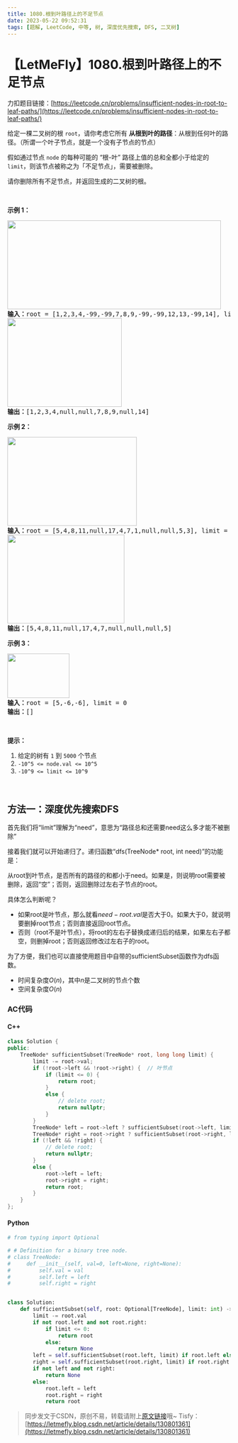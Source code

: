 ```yaml
---
title: 1080.根到叶路径上的不足节点
date: 2023-05-22 09:52:31
tags: [题解, LeetCode, 中等, 树, 深度优先搜索, DFS, 二叉树]
---
```


# 【LetMeFly】1080.根到叶路径上的不足节点

力扣题目链接：[https://leetcode.cn/problems/insufficient-nodes-in-root-to-leaf-paths/](https://leetcode.cn/problems/insufficient-nodes-in-root-to-leaf-paths/)

<p>给定一棵二叉树的根 <code>root</code>，请你考虑它所有&nbsp;<strong>从根到叶的路径</strong>：从根到任何叶的路径。（所谓一个叶子节点，就是一个没有子节点的节点）</p>

<p>假如通过节点 <code>node</code> 的每种可能的 &ldquo;根-叶&rdquo; 路径上值的总和全都小于给定的 <code>limit</code>，则该节点被称之为「不足节点」，需要被删除。</p>

<p>请你删除所有不足节点，并返回生成的二叉树的根。</p>

<p>&nbsp;</p>

<p><strong>示例 1：</strong></p>

<pre><strong><img alt="" src="https://assets.leetcode-cn.com/aliyun-lc-upload/uploads/2019/06/08/insufficient-1.png" style="height: 200px; width: 482px;">
输入：</strong>root = [1,2,3,4,-99,-99,7,8,9,-99,-99,12,13,-99,14], limit = 1
<strong><img alt="" src="https://assets.leetcode-cn.com/aliyun-lc-upload/uploads/2019/06/08/insufficient-2.png" style="height: 200px; width: 258px;">
输出：</strong>[1,2,3,4,null,null,7,8,9,null,14]
</pre>

<p><strong>示例 2：</strong></p>

<pre><strong><img alt="" src="https://assets.leetcode-cn.com/aliyun-lc-upload/uploads/2019/06/08/insufficient-3.png" style="height: 200px; width: 292px;">
输入：</strong>root = [5,4,8,11,null,17,4,7,1,null,null,5,3], limit = 22
<strong><img alt="" src="https://assets.leetcode-cn.com/aliyun-lc-upload/uploads/2019/06/08/insufficient-4.png" style="height: 200px; width: 264px;">
输出：</strong>[5,4,8,11,null,17,4,7,null,null,null,5]</pre>

<p><strong>示例 3：</strong></p>

<pre><strong><img alt="" src="https://assets.leetcode-cn.com/aliyun-lc-upload/uploads/2019/06/08/insufficient-5.png" style="height: 100px; width: 140px;">
输入：</strong>root = [5,-6,-6], limit = 0<strong>
输出：</strong>[]</pre>

<p>&nbsp;</p>

<p><strong>提示：</strong></p>

<ol>
	<li>给定的树有&nbsp;<code>1</code>&nbsp;到&nbsp;<code>5000</code>&nbsp;个节点</li>
	<li><code>-10^5&nbsp;&lt;= node.val &lt;= 10^5</code></li>
	<li><code>-10^9 &lt;= limit&nbsp;&lt;= 10^9</code></li>
</ol>

<p>&nbsp;</p>


    
## 方法一：深度优先搜索DFS

首先我们将“limit”理解为“need”，意思为“路径总和还需要need这么多才能不被删除”

接着我们就可以开始递归了。递归函数“dfs(TreeNode* root, int need)”的功能是：

从root到叶节点，是否所有的路径的和都小于need。如果是，则说明root需要被删除，返回“空”；否则，返回删除过左右子节点的root。

具体怎么判断呢？

+ 如果root是叶节点，那么就看$need - root.val$是否大于$0$。如果大于0，就说明要删掉root节点；否则直接返回root节点。
+ 否则（root不是叶节点），将root的左右子替换成递归后的结果，如果左右子都空，则删掉root；否则返回修改过左右子的root。

为了方便，我们也可以直接使用题目中自带的sufficientSubset函数作为dfs函数。

+ 时间复杂度$O(n)$，其中$n$是二叉树的节点个数
+ 空间复杂度$O(n)$

### AC代码

#### C++

```cpp
class Solution {
public:
    TreeNode* sufficientSubset(TreeNode* root, long long limit) {
        limit -= root->val;
        if (!root->left && !root->right) {  // 叶节点
            if (limit <= 0) {
                return root;
            }
            else {
                // delete root;
                return nullptr;
            }
        }
        TreeNode* left = root->left ? sufficientSubset(root->left, limit) : nullptr;
        TreeNode* right = root->right ? sufficientSubset(root->right, limit) : nullptr;
        if (!left && !right) {
            // delete root;
            return nullptr;
        }
        else {
            root->left = left;
            root->right = right;
            return root;
        }
    }
};
```

#### Python

```python
# from typing import Optional

# # Definition for a binary tree node.
# class TreeNode:
#     def __init__(self, val=0, left=None, right=None):
#         self.val = val
#         self.left = left
#         self.right = right


class Solution:
    def sufficientSubset(self, root: Optional[TreeNode], limit: int) -> Optional[TreeNode]:
        limit -= root.val
        if not root.left and not root.right:
            if limit <= 0:
                return root
            else:
                return None
        left = self.sufficientSubset(root.left, limit) if root.left else None
        right = self.sufficientSubset(root.right, limit) if root.right else None
        if not left and not right:
            return None
        else:
            root.left = left
            root.right = right
            return root
```

> 同步发文于CSDN，原创不易，转载请附上[原文链接](https://blog.letmefly.xyz/2023/05/22/LeetCode%201080.%E6%A0%B9%E5%88%B0%E5%8F%B6%E8%B7%AF%E5%BE%84%E4%B8%8A%E7%9A%84%E4%B8%8D%E8%B6%B3%E8%8A%82%E7%82%B9/)哦~
> Tisfy：[https://letmefly.blog.csdn.net/article/details/130801361](https://letmefly.blog.csdn.net/article/details/130801361)
